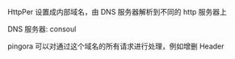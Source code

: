 HttpPer 设置成内部域名，由 DNS 服务器解析到不同的 http 服务器上

DNS 服务器: consoul

pingora 可以对通过这个域名的所有请求进行处理，例如增删 Header
